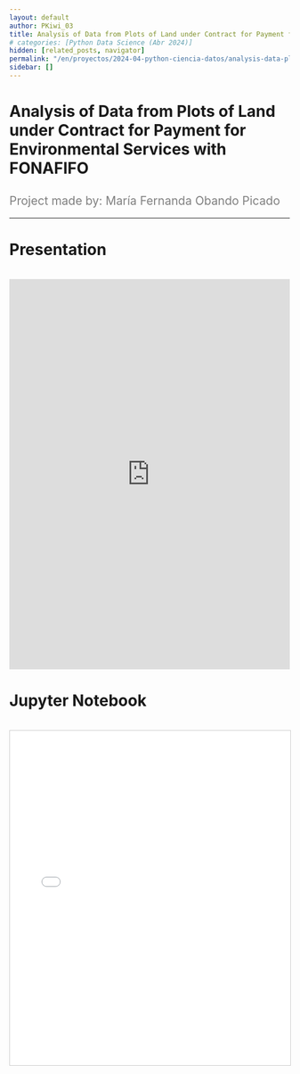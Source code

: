 ```yaml
---
layout: default
author: PKiwi_03
title: Analysis of Data from Plots of Land under Contract for Payment for Environmental Services with FONAFIFO
# categories: [Python Data Science (Abr 2024)]
hidden: [related_posts, navigator]
permalink: "/en/proyectos/2024-04-python-ciencia-datos/analysis-data-plots.html"
sidebar: []
---
```


# Analysis of Data from Plots of Land under Contract for Payment for Environmental Services with FONAFIFO
<h2 style="color: gray; font-weight: normal;">
Project made by: María Fernanda Obando Picado
</h2>

---

# Presentation
<br>

<iframe width="100%" height="700" src="https://www.youtube.com/embed/lSlOR55Wbag?si=Lkk_mjPCmMdJcsU_" frameborder="0" allow="accelerometer; autoplay; clipboard-write; encrypted-media; gyroscope; picture-in-picture; web-share" referrerpolicy="strict-origin-when-cross-origin" allowfullscreen></iframe>

<br>

# Jupyter Notebook
<br>

<iframe 
    src="/assets/html/maria_obando.html" 
    width="100%" 
    height="600" 
    style="border: 1px solid #ccc;"
></iframe>